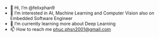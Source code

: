 - 👋 Hi, I’m @felixphan9
- 👀 I’m interested in AI, Machine Learning and Computer Vision also on Embedded Software Engineer
- 🌱 I’m currently learning more about Deep Learning
- 📫 How to reach me phuc.phsn2001@gmail.com

<!---
felixphan9/felixphan9 is a ✨ special ✨ repository because its `README.md` (this file) appears on your GitHub profile.
You can click the Preview link to take a look at your changes.
--->
